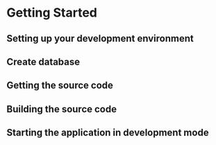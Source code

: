 # Getting Started

## Setting up your development environment

## Create database

## Getting the source code

## Building the source code

## Starting the application in development mode

